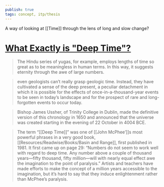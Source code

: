 ```yaml
---
publish: true
tags: concept, itp/thesis
---
```

A way of looking at [[Time]] through the lens of long and slow change?

# [What Exactly is "Deep Time"?](https://www.thoughtco.com/what-is-deep-time-1440836)

> The Hindu series of yugas, for example, employs lengths of time so great as to be meaningless in human terms. In this way, it suggests eternity through the awe of large numbers.

> even geologists can’t really grasp geologic time. Instead, they have cultivated a sense of the deep present, a peculiar detachment in which it is possible for the effects of once-in-a-thousand-year events to be seen in today’s landscape and for the prospect of rare and long-forgotten events to occur today.

> Bishop James Ussher, of Trinity College in Dublin, made the definitive version of this chronology in 1650 and announced that the universe was created starting in the evening of 22 October in 4004 BCE.

> The term “[[Deep Time]]” was one of [[John McPhee’]]s most powerful phrases in a very good book, [[Resources/Readwise/Books/Basin and Range]], first published in 1981. It first came up on page 29: “Numbers do not seem to work well with regard to deep time. Any number above a couple of thousand years—fifty thousand, fifty million—will with nearly equal effect awe the imagination to the point of paralysis.” Artists and teachers have made efforts to make the concept of a million years accessible to the imagination, but it’s hard to say that they induce enlightenment rather than McPhee’s paralysis.
